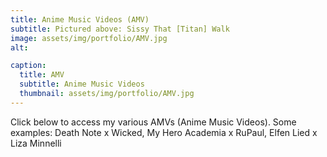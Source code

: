 ```yaml
---
title: Anime Music Videos (AMV)
subtitle: Pictured above: Sissy That [Titan] Walk
image: assets/img/portfolio/AMV.jpg
alt:

caption:
  title: AMV
  subtitle: Anime Music Videos
  thumbnail: assets/img/portfolio/AMV.jpg
---
```

Click below to access my various AMVs (Anime Music Videos). Some examples: Death Note x Wicked, My Hero Academia x RuPaul, Elfen Lied x Liza Minnelli
